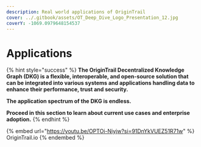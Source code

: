 ```yaml
---
description: Real world applications of OriginTrail
cover: ../.gitbook/assets/OT_Deep_Dive_Logo_Presentation_12.jpg
coverY: -1069.0979648154537
---
```


# Applications

{% hint style="success" %}
**The OriginTrail Decentralized Knowledge Graph (DKG) is a flexible, interoperable, and open-source solution that can be integrated into various systems and applications handling data to enhance their performance, trust and security.**

**The application spectrum of the DKG is endless.**&#x20;

**Proceed in this section to learn about current use cases and enterprise adoption.**
{% endhint %}

{% embed url="https://youtu.be/OPTOi-Niyjw?si=91DnYkVUEZ51R71w" %}
OriginTrail.io
{% endembed %}
